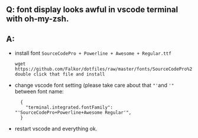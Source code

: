 ## Q: font display looks awful in vscode terminal with oh-my-zsh.

## A:
   - install font `SourceCodePro + Powerline + Awesome + Regular.ttf`
    
         wget https://github.com/Falkor/dotfiles/raw/master/fonts/SourceCodePro%2BPowerline%2BAwesome%2BRegular.ttf
         double click that file and install
   - change vscode font setting (please take care about that `"'`and `'"` between font name:
   
           {
             "terminal.integrated.fontFamily": "'SourceCodePro+Powerline+Awesome Regular'",
           }
   - restart vscode and everything ok.